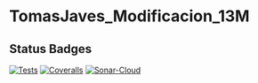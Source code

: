 # TomasJaves_Modificacion_13M

## Status Badges
[![Tests](https://github.com/alu0101515458/TomasJaves_Modificacion_13M/actions/workflows/node.js.yml/badge.svg)](https://github.com/alu0101515458/TomasJaves_Modificacion_13M/actions/workflows/node.js.yml)
[![Coveralls](https://github.com/alu0101515458/TomasJaves_Modificacion_13M/actions/workflows/coveralls.yml/badge.svg)](https://github.com/alu0101515458/TomasJaves_Modificacion_13M/actions/workflows/coveralls.yml)
[![Sonar-Cloud](https://github.com/ULL-ESIT-INF-DSI-2324/TomasJaves_Modificacion_13.03/actions/workflows/sonarcloud.yml/badge.svg)](https://github.com/ULL-ESIT-INF-DSI-2324/TomasJaves_Modificacion_13.03/actions/workflows/sonarcloud.yml)